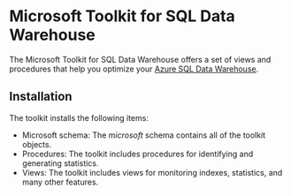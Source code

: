 # Microsoft Toolkit for SQL Data Warehouse
The Microsoft Toolkit for SQL Data Warehouse offers a set of views and procedures that help you optimize your [Azure SQL Data Warehouse](http://aka.ms/sqldw). 

## Installation
The toolkit installs the following items:

- Microsoft schema: The *microsoft* schema contains all of the toolkit objects.
- Procedures: The toolkit includes procedures for identifying and generating statistics.
- Views: The toolkit includes views for monitoring indexes, statistics, and many other features.
